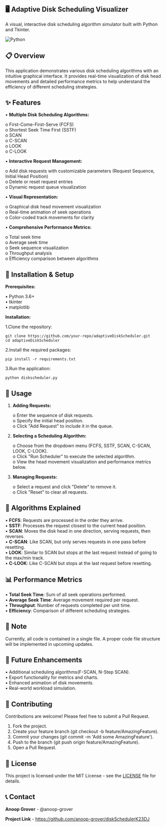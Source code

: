 
## **🖥️ Adaptive Disk Scheduling Visualizer**

A visual, interactive disk scheduling algorithm simulator built with Python and Tkinter.

![Python](https://img.shields.io/badge/python-3.6+-blue.svg)

## 📋 **Overview**

This application demonstrates various disk scheduling algorithms with an intuitive graphical interface. It provides real-time visualization of disk head movements and detailed performance metrics to help understand the efficiency of different scheduling strategies.
## ✨ **Features**

•	**Multiple Disk Scheduling Algorithms:**

o	First-Come-First-Serve (FCFS)  
o	Shortest Seek Time First (SSTF)  
o	SCAN  
o	C-SCAN  
o	LOOK  
o	C-LOOK  

•	**Interactive Request Management:**

o	Add disk requests with customizable parameters (Request Sequence, Initial Head Position)  
o	Delete or reset request entries  
o	Dynamic request queue visualization  

•	**Visual Representation:**

o	Graphical disk head movement visualization  
o	Real-time animation of seek operations  
o	Color-coded track movements for clarity  

•	**Comprehensive Performance Metrics:**

o	Total seek time  
o	Average seek time  
o	Seek sequence visualization  
o	Throughput analysis  
o	Efficiency comparison between algorithms


## **🚀 Installation & Setup**

**Prerequisites:**

•	Python 3.6+  
•	tkinter  
•	matplotlib

**Installation:** 

1.Clone the repository:
    
    git clone https://github.com/your-repo/adaptiveDiskScheduler.git
    cd adaptiveDiskScheduler

2.Install the required packages:

    pip install -r requirements.txt
    
3.Run the application:

    python diskscheduler.py

## **🧙️ Usage**

1.	**Adding Requests:**

    o	Enter the sequence of disk requests.  
o	Specify the initial head position.  
o	Click "Add Request" to include it in the queue.  

2.	**Selecting a Scheduling Algorithm:**

    o	Choose from the dropdown menu (FCFS, SSTF, SCAN, C-SCAN, LOOK, C-LOOK).  
o	Click "Run Scheduler" to execute the selected algorithm.  
o	View the head movement visualization and performance metrics below.

3.	**Managing Requests:**

    o	Select a request and click "Delete" to remove it.  
o	Click "Reset" to clear all requests.

## **🧬 Algorithms Explained**

•	**FCFS**: Requests are processed in the order they arrive.  
•	**SSTF**: Processes the request closest to the current head position.  
•	**SCAN**: Moves the disk head in one direction, serving requests, then reverses.  
•	**C-SCAN**: Like SCAN, but only serves requests in one pass before resetting.  
•	**LOOK**: Similar to SCAN but stops at the last request instead of going to the max/min track.  
•	**C-LOOK**: Like C-SCAN but stops at the last request before resetting.


## **📊 Performance Metrics**

•	**Total Seek Time**: Sum of all seek operations performed.  
•	**Average Seek Time**: Average movement required per request.  
•	**Throughput**: Number of requests completed per unit time.  
•	**Efficiency**: Comparison of different scheduling strategies.


## **📜 Note**

Currently, all code is contained in a single file. A proper code file structure will be implemented in upcoming updates.
## **📜 Future Enhancements**

•	Additional scheduling algorithms(F-SCAN, N-Step SCAN).  
•	Export functionality for metrics and charts.  
•	Enhanced animation of disk movements.  
•	Real-world workload simulation.

## **🤝 Contributing**

Contributions are welcome! Please feel free to submit a Pull Request.  


1.	Fork the project.
2.	Create your feature branch (git checkout -b feature/AmazingFeature).
3.	Commit your changes (git commit -m 'Add some AmazingFeature').
4.	Push to the branch (git push origin feature/AmazingFeature).
5.	Open a Pull Request.

## **📜 License**

This project is licensed under the MIT License - see the [LICENSE](LICENSE) file for details.
## **📞 Contact**

**Anoop Grover** - @anoop-grover

**Project Link** - https://github.com/anoop-grover/diskSchedulerK23DJ
